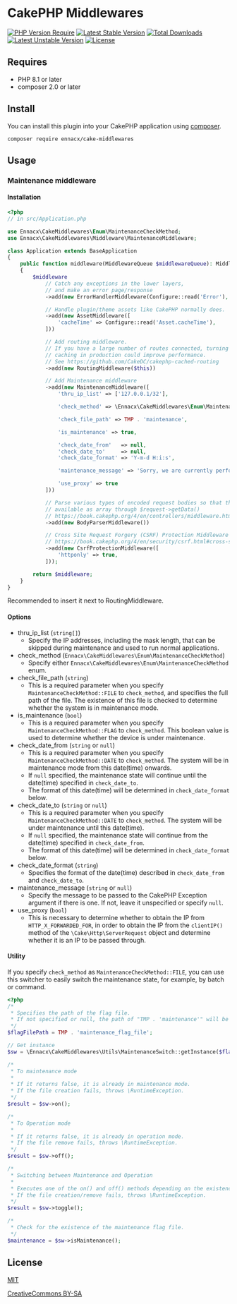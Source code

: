 # CakePHP Middlewares

[![PHP Version Require](https://poser.pugx.org/ennacx/cake-middlewares/require/php)](https://packagist.org/packages/ennacx/cake-middlewares)
[![Latest Stable Version](https://poser.pugx.org/ennacx/cake-middlewares/v)](https://packagist.org/packages/ennacx/cake-middlewares)
[![Total Downloads](https://poser.pugx.org/ennacx/cake-middlewares/downloads)](https://packagist.org/packages/ennacx/cake-middlewares)
[![Latest Unstable Version](https://poser.pugx.org/ennacx/cake-middlewares/v/unstable)](https://packagist.org/packages/ennacx/cake-middlewares)
[![License](https://poser.pugx.org/ennacx/cake-middlewares/license)](https://packagist.org/packages/ennacx/cake-middlewares)

## Requires
* PHP 8.1 or later
* composer 2.0 or later

## Install

You can install this plugin into your CakePHP application using [composer](https://getcomposer.org).

```
composer require ennacx/cake-middlewares
```

## Usage

### Maintenance middleware

#### Installation

```php
<?php
// in src/Application.php

use Ennacx\CakeMiddlewares\Enum\MaintenanceCheckMethod;
use Ennacx\CakeMiddlewares\Middleware\MaintenanceMiddleware;

class Application extends BaseApplication
{
    public function middleware(MiddlewareQueue $middlewareQueue): MiddlewareQueue
    {
        $middleware
            // Catch any exceptions in the lower layers,
            // and make an error page/response
            ->add(new ErrorHandlerMiddleware(Configure::read('Error'), $this))

            // Handle plugin/theme assets like CakePHP normally does.
            ->add(new AssetMiddleware([
                'cacheTime' => Configure::read('Asset.cacheTime'),
            ]))

            // Add routing middleware.
            // If you have a large number of routes connected, turning on routes
            // caching in production could improve performance.
            // See https://github.com/CakeDC/cakephp-cached-routing
            ->add(new RoutingMiddleware($this))

            // Add Maintenance middleware
            ->add(new MaintenanceMiddleware([
                'thru_ip_list' => ['127.0.0.1/32'],

                'check_method' => \Ennacx\CakeMiddlewares\Enum\MaintenanceCheckMethod::FILE,

                'check_file_path' => TMP . 'maintenance',

                'is_maintenance' => true,

                'check_date_from'   => null,
                'check_date_to'     => null,
                'check_date_format' => 'Y-m-d H:i:s',

                'maintenance_message' => 'Sorry, we are currently performing server maintenance.',

                'use_proxy' => true
            ]))

            // Parse various types of encoded request bodies so that they are
            // available as array through $request->getData()
            // https://book.cakephp.org/4/en/controllers/middleware.html#body-parser-middleware
            ->add(new BodyParserMiddleware())

            // Cross Site Request Forgery (CSRF) Protection Middleware
            // https://book.cakephp.org/4/en/security/csrf.html#cross-site-request-forgery-csrf-middleware
            ->add(new CsrfProtectionMiddleware([
                'httponly' => true,
            ]));

        return $middleware;
    }
}
```

Recommended to insert it next to RoutingMiddleware.

#### Options

* thru_ip_list (```string[]```)
  * Specify the IP addresses, including the mask length, that can be skipped during maintenance and used to run normal applications.
* check_method (```Ennacx\CakeMiddlewares\Enum\MaintenanceCheckMethod```)
  * Specify either ```Ennacx\CakeMiddlewares\Enum\MaintenanceCheckMethod``` enum.
* check_file_path (```string```)
  * This is a required parameter when you specify ```MaintenanceCheckMethod::FILE``` to ```check_method```, and specifies the full path of the file. The existence of this file is checked to determine whether the system is in maintenance mode.
* is_maintenance (```bool```)
  * This is a required parameter when you specify ```MaintenanceCheckMethod::FLAG``` to ```check_method```. This boolean value is used to determine whether the device is under maintenance.
* check_date_from (```string``` or ```null```)
  * This is a required parameter when you specify ```MaintenanceCheckMethod::DATE``` to ```check_method```. The system will be in maintenance mode from this date(time) onwards.
  * If ```null``` specified, the maintenance state will continue until the date(time) specified in ```check_date_to```.
  * The format of this date(time) will be determined in ```check_date_format``` below.
* check_date_to (```string``` or ```null```)
  * This is a required parameter when you specify ```MaintenanceCheckMethod::DATE``` to ```check_method```. The system will be under maintenance until this date(time).
  * If ```null``` specified, the maintenance state will continue from the date(time) specified in ```check_date_from```.
  * The format of this date(time) will be determined in ```check_date_format``` below.
* check_date_format (```string```)
  * Specifies the format of the date(time) described in ```check_date_from``` and ```check_date_to```.
* maintenance_message (```string``` or ```null```)
  * Specify the message to be passed to the CakePHP Exception argument if there is one. If not, leave it unspecified or specify ```null```.
* use_proxy (```bool```)
  * This is necessary to determine whether to obtain the IP from ```HTTP_X_FORWARDED_FOR```, in order to obtain the IP from the ```clientIP()``` method of the ```\Cake\Http\ServerRequest``` object and determine whether it is an IP to be passed through.

#### Utility

If you specify ```check_method``` as ```MaintenanceCheckMethod::FILE```, you can use this switcher to easily switch the maintenance state, for example, by batch or command.

```php
<?php
/*
 * Specifies the path of the flag file.
 * If not specified or null, the path of "TMP . 'maintenance'" will be referenced.
 */
$flagFilePath = TMP . 'maintenance_flag_file';

// Get instance
$sw = \Ennacx\CakeMiddlewares\Utils\MaintenanceSwitch::getInstance($flagFilePath);

/*
 * To maintenance mode
 * 
 * If it returns false, it is already in maintenance mode.
 * If the file creation fails, throws \RuntimeException.
 */
$result = $sw->on();

/*
 * To Operation mode
 * 
 * If it returns false, it is already in operation mode.
 * If the file remove fails, throws \RuntimeException.
 */
$result = $sw->off();

/*
 * Switching between Maintenance and Operation
 * 
 * Executes one of the on() and off() methods depending on the existence of a maintenance file.
 * If the file creation/remove fails, throws \RuntimeException.
 */
$result = $sw->toggle();

/*
 * Check for the existence of the maintenance flag file.
 */
$maintenance = $sw->isMaintenance();
```

## License
[MIT](https://en.wikipedia.org/wiki/MIT_License)

[CreativeCommons BY-SA](https://creativecommons.org/licenses/by-sa/4.0/)
